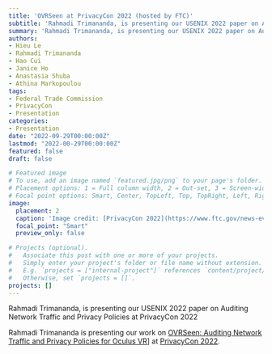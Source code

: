 ```yaml
---
title: 'OVRSeen at PrivacyCon 2022 (hosted by FTC)'
subtitle: 'Rahmadi Trimananda, is presenting our USENIX 2022 paper on Auditing Network Traffic and Privacy Policies at PrivacyCon 2022.'
summary: 'Rahmadi Trimananda, is presenting our USENIX 2022 paper on Auditing Network Traffic and Privacy Policies at PrivacyCon 2022.'
authors:
- Hieu Le
- Rahmadi Trimananda
- Hao Cui
- Janice Ho
- Anastasia Shuba
- Athina Markopoulou
tags:
- Federal Trade Commission
- PrivacyCon
- Presentation
categories:
- Presentation
date: "2022-09-29T00:00:00Z"
lastmod: "2022-00-29T00:00:00Z"
featured: false
draft: false

# Featured image
# To use, add an image named `featured.jpg/png` to your page's folder.
# Placement options: 1 = Full column width, 2 = Out-set, 3 = Screen-width
# Focal point options: Smart, Center, TopLeft, Top, TopRight, Left, Right, BottomLeft, Bottom, BottomRight
image:
  placement: 2
  caption: 'Image credit: [PrivacyCon 2022](https://www.ftc.gov/news-events/events/2022/11/privacycon-2022)'
  focal_point: "Smart"
  preview_only: false

# Projects (optional).
#   Associate this post with one or more of your projects.
#   Simply enter your project's folder or file name without extension.
#   E.g. `projects = ["internal-project"]` references `content/project/deep-learning/index.md`.
#   Otherwise, set `projects = []`.
projects: []
---
```

Rahmadi Trimananda, is presenting our USENIX 2022 paper on Auditing Network Traffic and Privacy Policies at PrivacyCon 2022

Rahmadi Trimananda is presenting our work on [OVRSeen: Auditing Network Traffic and Privacy Policies for Oculus VR](https://levanhieu.com/publication/ovrseen_usenix_2022/)] at [PrivacyCon 2022](https://www.ftc.gov/news-events/events/2022/11/privacycon-2022).

